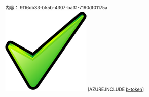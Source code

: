 内容： 9116db33-b55b-4307-ba31-7190df01175a![图像](e95498b9-b026-4c6c-8a24-3bc5974b8593.png)
[AZURE.INCLUDE [b-token](d4e060d2-1f3c-466e-9793-91c178fca2c5.md)]
